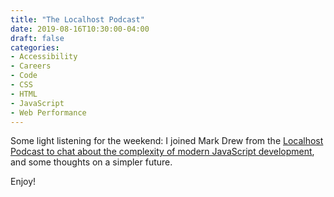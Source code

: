 ```yaml
---
title: "The Localhost Podcast"
date: 2019-08-16T10:30:00-04:00
draft: false
categories:
- Accessibility
- Careers
- Code
- CSS
- HTML
- JavaScript
- Web Performance
---
```


Some light listening for the weekend: I joined Mark Drew from the [Localhost Podcast to chat about the complexity of modern JavaScript development](https://localhost.fm/2019/08/02/javascript-with-chris-ferdinandi.html), and some thoughts on a simpler future.

Enjoy!
